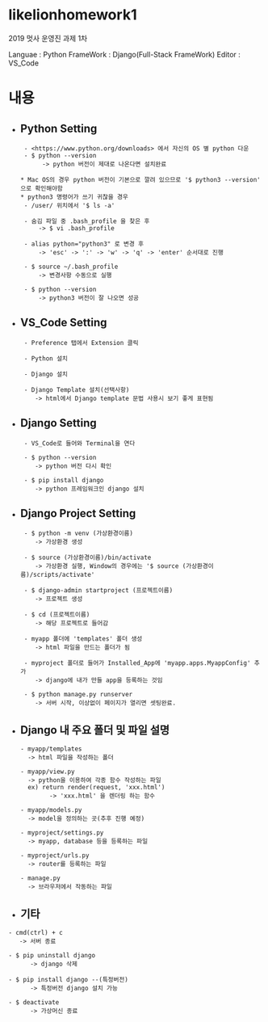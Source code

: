 # likelionhomework1
2019 멋사 운영진 과제 1차

Languae : Python
FrameWork : Django(Full-Stack FrameWork)
Editor : VS_Code

# 내용
  - ## Python Setting
    ```
     - <https://www.python.org/downloads> 에서 자신의 OS 별 python 다운
     - $ python --version
          -> python 버전이 제대로 나온다면 설치완료
    ```
    
     ```
     * Mac OS의 경우 python 버전이 기본으로 깔려 있으므로 '$ python3 --version' 으로 확인해야함
     * python3 명령어가 쓰기 귀찮을 경우
      - /user/ 위치에서 '$ ls -a'
      
      - 숨김 파일 중 .bash_profile 을 찾은 후
          -> $ vi .bash_profile
          
      - alias python="python3" 로 변경 후
          -> 'esc' -> ':' -> 'w' -> 'q' -> 'enter' 순서대로 진행
          
      - $ source ~/.bash_profile
          -> 변경사항 수동으로 실행
          
      - $ python --version
          -> python3 버전이 잘 나오면 성공
     ```
     
  - ## VS_Code Setting
    ```
     - Preference 탭에서 Extension 클릭
     
     - Python 설치
     
     - Django 설치
     
     - Django Template 설치(선택사항)
        -> html에서 Django template 문법 사용시 보기 좋게 표현됨
    ```
     
  - ## Django Setting
    ```
     - VS_Code로 들어와 Terminal을 연다
     
     - $ python --version
        -> python 버전 다시 확인
        
     - $ pip install django
        -> python 프레임워크인 django 설치
    ```
        
  - ## Django Project Setting
    ```
     - $ python -m venv (가상환경이름)
        -> 가상환경 생성
        
     - $ source (가상환경이름)/bin/activate
        -> 가상환경 실행, Window의 경우에는 '$ source (가상환경이름)/scripts/activate'
        
     - $ django-admin startproject (프로젝트이름)
        -> 프로젝트 생성
        
     - $ cd (프로젝트이름)
        -> 해당 프로젝트로 들어감
        
     - myapp 폴더에 'templates' 폴더 생성
        -> html 파일을 만드는 폴더가 됨
        
     - myproject 폴더로 들어가 Installed_App에 'myapp.apps.MyappConfig' 추가
        -> django에 내가 만들 app을 등록하는 것임
        
     - $ python manage.py runserver
        -> 서버 시작, 이상없이 페이지가 열리면 셋팅완료.
    ```
    
  - ## Django 내 주요 폴더 및 파일 설명
    ```
    - myapp/templates
      -> html 파일을 작성하는 폴더
      
    - myapp/view.py
      -> python을 이용하여 각종 함수 작성하는 파일
      ex) return render(request, 'xxx.html')
            -> 'xxx.html' 을 렌더링 하는 함수
            
    - myapp/models.py
      -> model을 정의하는 곳(추후 진행 예정)
      
    - myproject/settings.py
      -> myapp, database 등을 등록하는 파일
      
    - myproject/urls.py
      -> router를 등록하는 파일
      
    - manage.py
      -> 브라우저에서 작동하는 파일
    ```
    
 - ## 기타
  ```
  - cmd(ctrl) + c
     -> 서버 종료
     
  - $ pip uninstall django
        -> django 삭제
        
  - $ pip install django --(특정버전)
        -> 특정버전 django 설치 가능
        
  - $ deactivate
        -> 가상머신 종료
  ```
